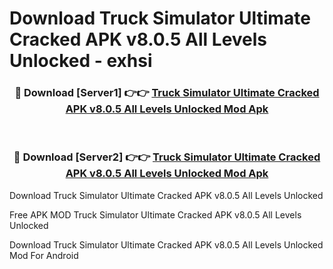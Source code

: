 # Download Truck Simulator Ultimate Cracked APK v8.0.5 All Levels Unlocked - exhsi



<div align="center">
<h3>🔴 Download [Server1] 👉👉 <a href="https://momento.my/?title=Truck_Simulator_Ultimate_Cracked_APK_v8.0.5_All_Levels_Unlocked">Truck Simulator Ultimate Cracked APK v8.0.5 All Levels Unlocked Mod Apk</a></h3><br>

<h3>🔴 Download [Server2] 👉👉 <a href="https://momento.my/?title=Truck_Simulator_Ultimate_Cracked_APK_v8.0.5_All_Levels_Unlocked">Truck Simulator Ultimate Cracked APK v8.0.5 All Levels Unlocked Mod Apk</a></h3>
</div>



Download Truck Simulator Ultimate Cracked APK v8.0.5 All Levels Unlocked 

Free APK MOD Truck Simulator Ultimate Cracked APK v8.0.5 All Levels Unlocked 

Download Truck Simulator Ultimate Cracked APK v8.0.5 All Levels Unlocked Mod For Android

